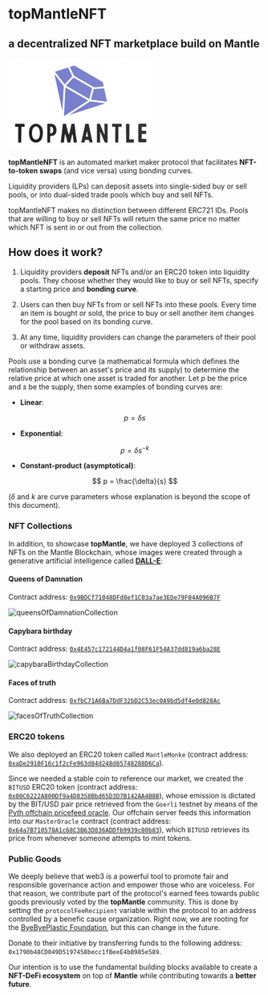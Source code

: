 # **topMantleNFT**
## a decentralized NFT marketplace build on Mantle

![topMantle_logo](./imgs/topmantle_logo.png)

**topMantleNFT** is an automated market maker protocol that facilitates **NFT-to-token swaps** (and vice versa) using bonding curves. 

Liquidity providers (LPs) can deposit assets into single-sided buy or sell pools, or into dual-sided trade pools which buy and sell NFTs.

topMantleNFT makes no distinction between different ERC721 IDs. Pools that are willing to buy or sell NFTs will return the same price no matter which NFT is sent in or out from the collection.

## **How does it work?**

1. Liquidity providers **deposit** NFTs and/or an ERC20 token into liquidity pools. They choose whether they would like to buy or sell NFTs, specify a starting price and **bonding curve**.

2. Users can then buy NFTs from or sell NFTs into these pools. Every time an item is bought or sold, the price to buy or sell another item changes for the pool based on its bonding curve.
3. At any time, liquidity providers can change the parameters of their pool or withdraw assets.

Pools use a bonding curve (a mathematical formula which defines the relationship between an asset's price and its supply) to determine the relative price at which one asset is traded for another. Let $p$ be the price and $s$ be the supply, then some examples of bonding curves are:

- **Linear**:

$$
p = \delta s
$$

- **Exponential**:

$$
p = \delta s^{-k}
$$

- **Constant-product (asymptotical)**:

$$
p = \frac{\delta}{s}
$$

($\delta$ and $k$ are curve parameters whose explanation is beyond the scope of this document).

### **NFT Collections**

In addition, to showcase **topMantle**, we have deployed 3 collections of NFTs on the Mantle Blockchain, whose images were created through a generative artificial intelligence called [**DALL-E**](https://openai.com/product/dall-e-2):

#### **Queens of Damnation**
Contract address: [`0x9BDCf71048DFd8ef1C03a7ae3EDe79F04A096B7F`](https://explorer.testnet.mantle.xyz/address/0x9BDCf71048DFd8ef1C03a7ae3EDe79F04A096B7F)

![queensOfDamnationCollection](./imgs/allqueens.png)

#### **Capybara birthday**
Contract address: [`0x4E457c172144D4a1f08F61F54A37dd819a6ba28E`](https://explorer.testnet.mantle.xyz/address/0x4E457c172144D4a1f08F61F54A37dd819a6ba28E)

![capybaraBirthdayCollection](./imgs/allcapybara.png)

#### **Faces of truth**
Contract address: [`0xfbC71A6Ba7DdF32bD2C53ec0A9bd5df4e0d828Ac`](https://explorer.testnet.mantle.xyz/address/0xfbC71A6Ba7DdF32bD2C53ec0A9bd5df4e0d828Ac)

![facesOfTruthCollection](./imgs/allfaces.png)

### **ERC20 tokens**

We also deployed an ERC20 token called `MantleMonke` (contract address: [`0xaDe2910F16c1f2cFe963d84d248d85748288D6Ca`](https://explorer.testnet.mantle.xyz/address/0xaDe2910F16c1f2cFe963d84d248d85748288D6Ca)).

Since we needed a stable coin to reference our market, we created the `BITUSD` ERC20 token (contract address: [`0x00C6222A800Df9a4D8358Bbd65D3D7B142AA4B8B`](https://explorer.testnet.mantle.xyz/address/0x00C6222A800Df9a4D8358Bbd65D3D7B142AA4B8B)), whose emission is dictated by the BIT/USD pair price retrieved from the `Goerli` testnet by means of the [Pyth offchain pricefeed oracle](https://pyth.network/price-feeds/crypto-bit-usd?cluster=testnet). Our offchain server feeds this information into our `MasterOracle` contract (contract address: [`0x64a7B710578A1c68C3B63D836ADDfb9939c80b83`](https://explorer.testnet.mantle.xyz/address/0x64a7B710578A1c68C3B63D836ADDfb9939c80b83)), which `BITUSD` retrieves its price from whenever someone attempts to mint tokens.

### **Public Goods**

We deeply believe that web3 is a powerful tool to promote fair and responsible governance action and empower those who are voiceless. For that reason, we contribute part of the protocol's earned fees towards public goods previously voted by the **topMantle** community. This is done by setting the `protocolFeeRecipient` variable within the protocol to an address controlled by a benefic cause organization. Right now, we are rooting for the [ByeByePlastic Foundation](https://www.byebyeplastic.life/), but this can change in the future.

Donate to their initiative by transferring funds to the following address: `0x1790b48CD049D5197458becc1fBeeE4bB985e589`.

Our intention is to use the fundamental building blocks available to create a **NFT-DeFi ecosystem** on top of **Mantle** while contributing towards a **better future**. 

